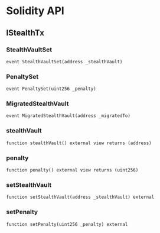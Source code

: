 # Solidity API

## IStealthTx

### StealthVaultSet

```solidity
event StealthVaultSet(address _stealthVault)
```

### PenaltySet

```solidity
event PenaltySet(uint256 _penalty)
```

### MigratedStealthVault

```solidity
event MigratedStealthVault(address _migratedTo)
```

### stealthVault

```solidity
function stealthVault() external view returns (address)
```

### penalty

```solidity
function penalty() external view returns (uint256)
```

### setStealthVault

```solidity
function setStealthVault(address _stealthVault) external
```

### setPenalty

```solidity
function setPenalty(uint256 _penalty) external
```

